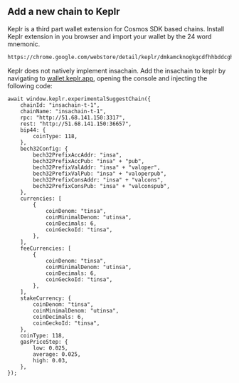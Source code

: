 ## Add a new chain to Keplr

Keplr is a third part wallet extension for Cosmos SDK based chains. Install Keplr extension in you browser and import your wallet by the 24 word mnemonic.
```bash
https://chrome.google.com/webstore/detail/keplr/dmkamcknogkgcdfhhbddcghachkejeap?hl=en
```

Keplr does not natively implement insachain. Add the insachain to keplr by navigating to [wallet.keplr.app](https://wallet.keplr.app/#/dashboard), opening the console and injecting the following code:

```javascipt
await window.keplr.experimentalSuggestChain({
    chainId: "insachain-t-1",
    chainName: "insachain-t-1",
    rpc: "http://51.68.141.150:3317",
    rest: "http://51.68.141.150:36657",
    bip44: {
        coinType: 118,
    },
    bech32Config: {
        bech32PrefixAccAddr: "insa",
        bech32PrefixAccPub: "insa" + "pub",
        bech32PrefixValAddr: "insa" + "valoper",
        bech32PrefixValPub: "insa" + "valoperpub",
        bech32PrefixConsAddr: "insa" + "valcons",
        bech32PrefixConsPub: "insa" + "valconspub",
    },
    currencies: [
        {
            coinDenom: "tinsa",
            coinMinimalDenom: "utinsa",
            coinDecimals: 6,
            coinGeckoId: "tinsa",
        },
    ],
    feeCurrencies: [
        {
            coinDenom: "tinsa",
            coinMinimalDenom: "utinsa",
            coinDecimals: 6,
            coinGeckoId: "tinsa",
        },
    ],
    stakeCurrency: {
        coinDenom: "tinsa",
        coinMinimalDenom: "utinsa",
        coinDecimals: 6,
        coinGeckoId: "tinsa",
    },
    coinType: 118,
    gasPriceStep: {
        low: 0.025,
        average: 0.025,
        high: 0.03,
    },
});

```
